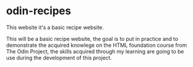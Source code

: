 # odin-recipes
This website it's a basic recipe website.

This will be a basic recipe website, the goal is to put in practice and to demonstrate the acquired knowlege on the HTML foundation course from The Odin Project, the skills acquired through my learning are going to be use during the development of this project.